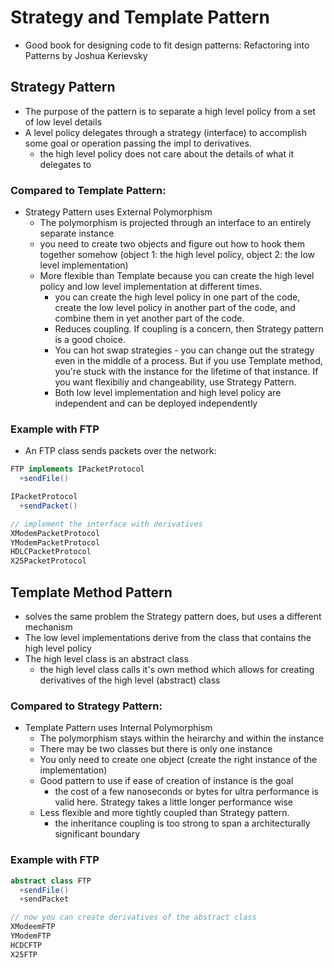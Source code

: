# Strategy and Template Pattern

- Good book for designing code to fit design patterns: Refactoring into Patterns by Joshua Kerievsky

## Strategy Pattern

- The purpose of the pattern is to separate a high level policy from a set of low level details
- A level policy delegates through a strategy (interface) to accomplish some goal or operation passing the impl to derivatives.
  - the high level policy does not care about the details of what it delegates to

### Compared to Template Pattern:

- Strategy Pattern uses External Polymorphism
  - The polymorphism is projected through an interface to an entirely separate instance
  - you need to create two objects and figure out how to hook them together somehow (object 1: the high level policy, object 2: the low level implementation)
  - More flexible than Template because you can create the high level policy and low level implementation at different times.
    - you can create the high level policy in one part of the code, create the low level policy in another part of the code, and combine them in yet another part of the code.
    - Reduces coupling. If coupling is a concern, then Strategy pattern is a good choice.
    - You can hot swap strategies - you can change out the strategy even in the middle of a process. But if you use Template method, you're stuck with the instance for the lifetime of that instance. If you want flexibiliy and changeability, use Strategy Pattern.
    - Both low level implementation and high level policy are independent and can be deployed independently

### Example with FTP

- An FTP class sends packets over the network:

```java
FTP implements IPacketProtocol
  +sendFile()

IPacketProtocol
  +sendPacket()

// implement the interface with derivatives
XModemPacketProtocol
YModemPacketProtocol
HDLCPacketProtocol
X25PacketProtocol
```

## Template Method Pattern

- solves the same problem the Strategy pattern does, but uses a different mechanism
- The low level implementations derive from the class that contains the high level policy
- The high level class is an abstract class
  - the high level class calls it's own method which allows for creating derivatives of the high level (abstract) class

### Compared to Strategy Pattern:

- Template Pattern uses Internal Polymorphism
  - The polymorphism stays within the heirarchy and within the instance
  - There may be two classes but there is only one instance
  - You only need to create one object (create the right instance of the implementation)
  - Good pattern to use if ease of creation of instance is the goal
    - the cost of a few nanoseconds or bytes for ultra performance is valid here. Strategy takes a little longer performance wise
  - Less flexible and more tightly coupled than Strategy pattern.
    - the inheritance coupling is too strong to span a architecturally significant boundary

### Example with FTP

```java
abstract class FTP
  +sendFile()
  +sendPacket

// now you can create derivatives of the abstract class
XModeemFTP
YModemFTP
HCDCFTP
X25FTP
```
